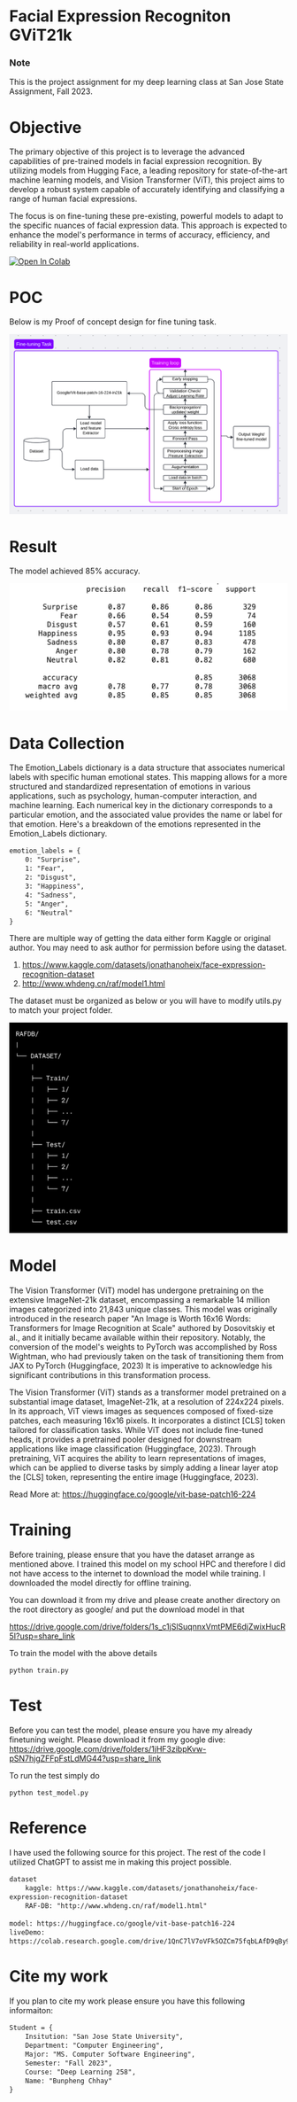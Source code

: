 # Facial Expression Recogniton GViT21k
### Note
This is the project assignment for my deep learning class at San Jose State Assignment, Fall 2023.

# Objective
The primary objective of this project is to leverage the advanced capabilities of pre-trained models in facial expression recognition. By utilizing models from Hugging Face, a leading repository for state-of-the-art machine learning models, and Vision Transformer (ViT), this project aims to develop a robust system capable of accurately identifying and classifying a range of human facial expressions.

The focus is on fine-tuning these pre-existing, powerful models to adapt to the specific nuances of facial expression data. This approach is expected to enhance the model's performance in terms of accuracy, efficiency, and reliability in real-world applications.

[![Open In Colab](https://colab.research.google.com/assets/colab-badge.svg)](GViT21k)

# POC

Below is my Proof of concept design for fine tuning task.

![alt text](./artifact//myFineTuning.png)

# Result

The model achieved 85% accuracy.

![alt text](./artifact/result.png)

# Data Collection

The Emotion_Labels dictionary is a data structure that associates numerical labels with specific human emotional states. This mapping allows for a more structured and standardized representation of emotions in various applications, such as psychology, human-computer interaction, and machine learning. Each numerical key in the dictionary corresponds to a particular emotion, and the associated value provides the name or label for that emotion. Here's a breakdown of the emotions represented in the Emotion_Labels dictionary.

    emotion_labels = {
        0: "Surprise",
        1: "Fear",
        2: "Disgust",
        3: "Happiness",
        4: "Sadness",
        5: "Anger",
        6: "Neutral"
    }

There are multiple way of getting the data either form Kaggle or original author. You may need to ask author for permission before using the dataset.
1. https://www.kaggle.com/datasets/jonathanoheix/face-expression-recognition-dataset
2. http://www.whdeng.cn/raf/model1.html

The dataset must be organized as below or you will have to modify utils.py to match your project folder.

![alt text](./artifact/datafolder.png)

# Model
The Vision Transformer (ViT) model has undergone pretraining on the extensive ImageNet-21k dataset, encompassing a remarkable 14 million images categorized into 21,843 unique classes. This model was originally introduced in the research paper "An Image is Worth 16x16 Words: Transformers for Image Recognition at Scale" authored by Dosovitskiy et al., and it initially became available within their repository. Notably, the conversion of the model's weights to PyTorch was accomplished by Ross Wightman, who had previously taken on the task of transitioning them from JAX to PyTorch (Huggingface, 2023) It is imperative to acknowledge his significant contributions in this transformation process.

The Vision Transformer (ViT) stands as a transformer model pretrained on a substantial image dataset, ImageNet-21k, at a resolution of 224x224 pixels. In its approach, ViT views images as sequences composed of fixed-size patches, each measuring 16x16 pixels. It incorporates a distinct [CLS] token tailored for classification tasks. While ViT does not include fine-tuned heads, it provides a pretrained pooler designed for downstream applications like image classification (Huggingface, 2023). Through pretraining, ViT acquires the ability to learn representations of images, which can be applied to diverse tasks by simply adding a linear layer atop the [CLS] token, representing the entire image (Huggingface, 2023).

Read More at: https://huggingface.co/google/vit-base-patch16-224

# Training
Before training, please ensure that you have the dataset arrange as mentioned above. I trained this model on my school HPC and therefore I did not have access to the internet to download the model while training. I downloaded the model directly for offline training.

You can download it from my drive and please create another directory on the root directory as google/ and put the download model in that 

https://drive.google.com/drive/folders/1s_c1jSlSuqnnxVmtPME6djZwixHucR5I?usp=share_link

To train the model with the above details

    python train.py


# Test
Before you can test the model, please ensure you have my already finetuning weight. Please download it from my google dive: https://drive.google.com/drive/folders/1jHF3zibpKvw-pSN7hjgZFFpFstLdMG44?usp=share_link

To run the test simply do
    
    python test_model.py


# Reference

I have used the following source for this project. The rest of the code I utilized ChatGPT to assist me in making this project possible.

    dataset
        kaggle: https://www.kaggle.com/datasets/jonathanoheix/face-expression-recognition-dataset
        RAF-DB: "http://www.whdeng.cn/raf/model1.html"

    model: https://huggingface.co/google/vit-base-patch16-224
    liveDemo: https://colab.research.google.com/drive/1QnC7lV7oVFk5OZCm75fqbLAfD9qBy9bw#scrollTo=ghUlAJzKSjFT


# Cite my work
If you plan to cite my work please ensure you have this following informaiton:

    Student = {
        Insitution: "San Jose State University",
        Department: "Computer Engineering",
        Major: "MS. Computer Software Engineering",
        Semester: "Fall 2023",
        Course: "Deep Learning 258",
        Name: "Bunpheng Chhay"
    }
